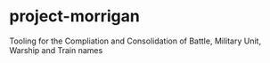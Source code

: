 # project-morrigan
Tooling for the Compliation and Consolidation of Battle, Military Unit, Warship and Train names 
